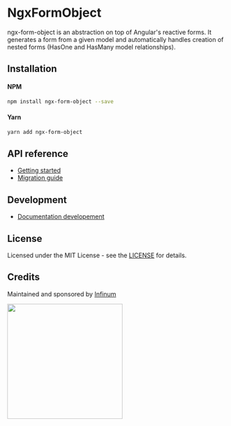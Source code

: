 # NgxFormObject

ngx-form-object is an abstraction on top of Angular's reactive forms. It generates a form from a given model and automatically handles creation of nested forms (HasOne and HasMany model relationships).

## Installation

#### NPM

```bash
npm install ngx-form-object --save
```

#### Yarn

```bash
yarn add ngx-form-object
```

## API reference

* [Getting started](https://infinum.github.io/ngx-form-object/docs/)
* [Migration guide](https://infinum.github.io/ngx-form-object/docs/migration-guide)

## Development

* [Documentation developement](./docusaurus/README.md)

## License

Licensed under the MIT License - see the [LICENSE](LICENSE) for details.

## Credits ##

Maintained and sponsored by [Infinum](https://infinum.com)

<img src="https://infinum.co/infinum.png" width="264">
